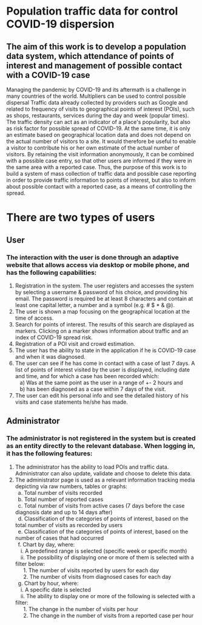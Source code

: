# Population traffic data for control COVID-19 dispersion

## The aim of this work is to develop a population data system, which attendance of points of interest and management of possible contact with a COVID-19 case
Managing the pandemic by COVID-19 and its aftermath is a challenge in many countries of the world. Multipliers can be used to control possible dispersal
Traffic data already collected by providers such as Google and related to frequency of visits to geographical points of interest (POIs), such as shops, restaurants,
services during the day and week (popular times). The traffic density can act as an indicator of a place's popularity, but also as risk factor for possible spread of COVID-19. 
At the same time, it is only an estimate based on geographical location data and does not depend on the actual number of visitors to a site. It would therefore be useful to enable a visitor to contribute his or her own estimate of the actual number of visitors. By retaining the visit information anonymously, it can be combined with a possible case entry, so that other users are informed if they were in the same area with a reported case. Thus, the purpose of this work is to build a system of mass collection of traffic data and possible case reporting in order to provide traffic information to points of interest, but also to inform about possible contact with a reported case, as a means of controlling the spread.

# There are two types of users
## User
### The interaction with the user is done through an adaptive website that allows access via desktop or mobile phone, and has the following capabilities:
1) Registration in the system. The user registers and accesses the system by selecting a username & password of his choice, and providing his email. The password is
   required be at least 8 characters and contain at least one capital letter, a number and a symbol (e.g. # $ * & @).
2) The user is shown a map focusing on the geographical location at the time of access.
3) Search for points of interest. The results of this search are displayed as markers. Clicking on a marker shows information about traffic and an index of COVID-19 spread risk.
4) Registration of a POI visit and crowd estimation.
5) The user has the ability to state in the application if he is COVID-19 case and when it was diagnosed.
6) The user can see if he has come in contact with a case of last 7 days. A list of points of interest visited by the user is displayed, including date and time,
   and for which a case has been recorded which:  
   &nbsp;&nbsp;&nbsp;a) Was at the same point as the user in a range of +- 2 hours and  
   &nbsp;&nbsp;&nbsp;b) has been diagnosed as a case within 7 days of the visit.
7) The user can edit his personal info and see the detailed history of his visits and case statements he/she has made.

## Administrator
### The administrator is not registered in the system but is created as an entity directly to the relevant database. When logging in, it has the following features:
1) The administrator has the ability to load POIs and traffic data. Administrator can also update, validate and choose to delete this data.
2) The administrator page is used as a relevant information tracking media depicting via raw numbers, tables or graphs:  
   &ensp;a. Total number of visits recorded  
   &ensp;b. Total number of reported cases    
   &ensp;c. Total number of visits from active cases (7 days before the case diagnosis date and up to 14 days after)   
   &ensp;d. Classification of the categories of points of interest, based on the total number of visits as recorded by users  
   &ensp;e. Classification of the categories of points of interest, based on the number of cases that had occurred  
   &ensp;f. Chart by day, where:  
   &emsp;i. A predefined range is selected (specific week or specific month)  
   &emsp;ii. The possibility of displaying one or more of them is selected with a filter below:  
   &emsp;&ensp;1. The number of visits reported by users for each day    
   &emsp;&ensp;2. The number of visits from diagnosed cases for each day  
   &ensp;g. Chart by hour, where:  
   &emsp;i. A specific date is selected  
   &emsp;ii. The ability to display one or more of the following is selected with a filter:  
   &emsp;&ensp;1. The change in the number of visits per hour    
   &emsp;&ensp;2. The change in the number of visits from a reported case per hour  
